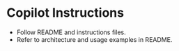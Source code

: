 # Copilot Instructions

- Follow README and instructions files.
- Refer to architecture and usage examples in README.
